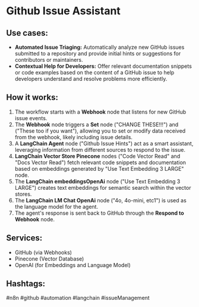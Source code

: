# Github Issue Assistant

## Use cases:

-   **Automated Issue Triaging:** Automatically analyze new GitHub issues submitted to a repository and provide initial hints or suggestions for contributors or maintainers.
-   **Contextual Help for Developers:** Offer relevant documentation snippets or code examples based on the content of a GitHub issue to help developers understand and resolve problems more efficiently.

## How it works:

1.  The workflow starts with a **Webhook** node that listens for new GitHub issue events.
2.  The **Webhook** node triggers a **Set** node ("CHANGE THESE!!!") and ("These too if you want"), allowing you to set or modify data received from the webhook, likely including issue details.
3.  A **LangChain Agent** node ("Github Issue Hints") act as a smart assistant, leveraging information from different sources to respond to the issue.
4.  **LangChain Vector Store Pinecone** nodes ("Code Vector Read" and "Docs Vector Read") fetch relevant code snippets and documentation based on embeddings generated by "Use Text Embedding 3 LARGE" node.
5.  The **LangChain embeddingsOpenAi** node ("Use Text Embedding 3 LARGE") creates text embeddings for semantic search within the vector stores.
6.  The **LangChain LM Chat OpenAi** node ("4o, 4o-mini, etc1") is used as the language model for the agent.
7.  The agent's response is sent back to GitHub through the **Respond to Webhook** node.

## Services:

-   GitHub (via Webhooks)
-   Pinecone (Vector Database)
-   OpenAI (for Embeddings and Language Model)

## Hashtags:

#n8n #github #automation #langchain #issueManagement
